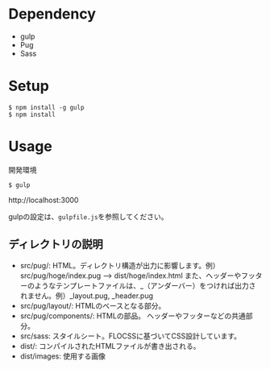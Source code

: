 # Dependency
* gulp
* Pug
* Sass

# Setup
```
$ npm install -g gulp
$ npm install
```

# Usage
開発環境
```
$ gulp
```
http://localhost:3000

gulpの設定は、`gulpfile.js`を参照してください。

## ディレクトリの説明

* src/pug/: HTML。ディレクトリ構造が出力に影響します。例）src/pug/hoge/index.pug --> dist/hoge/index.html
  また、ヘッダーやフッターのようなテンプレートファイルは、_（アンダーバー）をつければ出力されません。例）_layout.pug, _header.pug
* src/pug/layout/: HTMLのベースとなる部分。
* src/pug/components/: HTMLの部品。 ヘッダーやフッターなどの共通部分。
* src/sass: スタイルシート。FLOCSSに基づいてCSS設計しています。
* dist/: コンパイルされたHTMLファイルが書き出される。
* dist/images: 使用する画像
